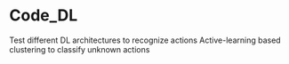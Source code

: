 # Code_DL
Test different DL architectures to recognize actions
Active-learning based clustering to classify unknown actions
